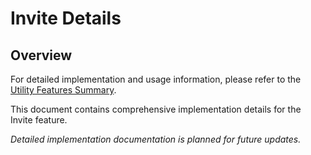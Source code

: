 # Invite Details

## Overview

For detailed implementation and usage information, please refer to the [Utility Features Summary](README.md).

This document contains comprehensive implementation details for the Invite feature.

*Detailed implementation documentation is planned for future updates.*
